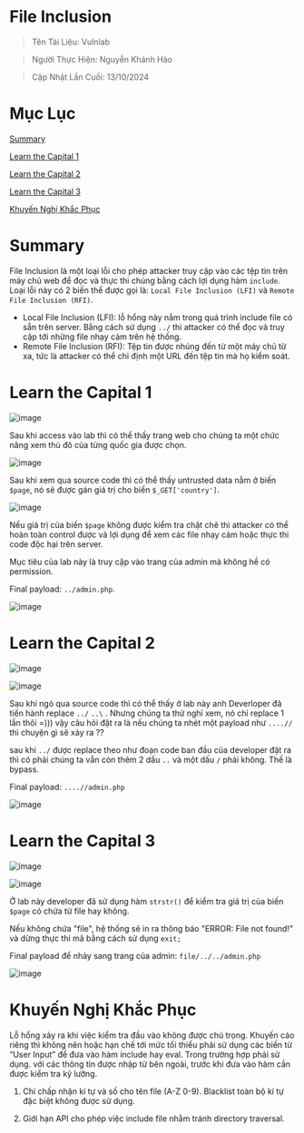 # File Inclusion

> Tên Tài Liệu: Vulnlab

> Người Thực Hiện: Nguyễn Khánh Hào

> Cập Nhật Lần Cuối: 13/10/2024

# Mục Lục

[Summary](#summary)

[Learn the Capital 1](#learn-the-capital-1)

[Learn the Capital 2](#learn-the-capital-2)

[Learn the Capital 3](#learn-the-capital-3)

[Khuyến Nghị Khắc Phục](#khuyen-nghi-khac-phuc)

# Summary

File Inclusion là một loại lỗi cho phép attacker truy cập vào các tệp tin trên máy chủ web để đọc và thực thi chúng bằng cách lợi dụng hàm `include`.
Loại lỗi này có 2 biến thể được gọi là: `Local File Inclusion (LFI)` và `Remote File Inclusion (RFI)`.

* Local File Inclusion (LFI): lỗ hổng này nằm trong quá trình include file có sẵn trên server. Bằng cách sử dụng `../` thì attacker có thể đọc và truy cập tới những file nhạy cảm trên hệ thống.
* Remote File Inclusion (RFI): Tệp tin được nhúng đến từ một máy chủ từ xa, tức là attacker có thể chỉ định một URL đến tệp tin mà họ kiểm soát.

# Learn the Capital 1

![image](https://github.com/user-attachments/assets/ef9dd4c3-8307-4f8f-bd76-1498ea4a8cc7)

Sau khi access vào lab thì có thể thấy trang web cho chúng ta một chức năng xem thủ đô của từng quốc gia được chọn.

![image](https://github.com/user-attachments/assets/835bd023-29ef-447e-95fc-834505893c5d)

Sau khi xem qua source code thì có thể thấy untrusted data nằm ở biến `$page`, nó sẽ được gán giá trị cho biến `$_GET['country']`.

![image](https://github.com/user-attachments/assets/5de5a839-6cb6-401c-b48d-8779b71f0433)

Nếu giá trị của biến `$page` không được kiểm tra chặt chẽ thì attacker có thể hoàn toàn control được và lợi dụng để xem các file nhạy cảm hoặc thực thi code độc hại trên server.

Mục tiêu của lab này là truy cập vào trang của admin mà không hề có permission.

Final payload: `../admin.php`.

![image](https://github.com/user-attachments/assets/ff6aa644-fd55-4195-a0c6-23d873dcfdec)

# Learn the Capital 2

![image](https://github.com/user-attachments/assets/83e0620e-1d50-4159-a04e-711a823ce038)

![image](https://github.com/user-attachments/assets/927e0754-4a4c-4474-b08b-87676f24b079)

Sau khi ngó qua source code thì có thể thấy ở lab này anh Deverloper đã tiến hành replace `../` `..\` . Nhưng chúng ta thử nghỉ xem, nó chỉ replace 1 lần thôi =))) vậy câu hỏi đặt ra là nếu chúng ta nhét một payload như `....//` thì chuyện gì sẽ xảy ra ??

sau khi `../` được replace theo như đoạn code ban đầu của developer đặt ra thì có phải chúng ta vẫn còn thêm 2 dấu `..` và một dấu `/` phải không. Thế là bypass.

Final payload: `....//admin.php`

![image](https://github.com/user-attachments/assets/1047bca4-898c-4d11-9882-dfff289686f0)

# Learn the Capital 3

![image](https://github.com/user-attachments/assets/e9a000b6-fcc8-4732-9670-2f272ac210e9)

![image](https://github.com/user-attachments/assets/324d1207-aa32-4eb4-bf29-2ec9b221eb94)

Ở lab này developer đã sử dụng hàm `strstr()` để kiểm tra giá trị của biến `$page` có chứa từ file hay không.

Nếu không chứa "file", hệ thống sẽ in ra thông báo "ERROR: File not found!" và dừng thực thi mã bằng cách sử dụng `exit;`

Final payload để nhảy sang trang của admin: `file/../../admin.php`

![image](https://github.com/user-attachments/assets/de8f1ac4-6c7f-4132-9596-2860c1806f7a)

# Khuyến Nghị Khắc Phục

Lỗ hổng xảy ra khi việc kiểm tra đầu vào không được chú trọng. Khuyến cáo riêng thì không nên hoặc hạn chế tới mức tối thiểu phải sử dụng các biến từ “User Input” để đưa vào hàm include hay eval.  Trong trường hợp phải sử dụng. với các thông tin được nhập từ bên ngoài, trước khi đưa vào hàm cần được kiểm tra kỹ lưỡng.

    	
  1. Chỉ chấp nhận kí tự và số cho tên file (A-Z 0-9). Blacklist toàn bộ kí tự đặc biệt không được sử dụng.
     
  2. Giới hạn API cho phép việc include file nhằm tránh directory traversal.



